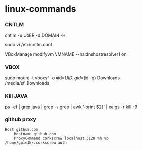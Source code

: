 # linux-commands

### CNTLM

cntlm -u USER -d DOMAIN -H

sudo vi /etc/cntlm.conf

VBoxManage modifyvm VMNAME --natdnshostresolver1 on

### VBOX

sudo mount -t vboxsf -o uid=$UID,gid=$(id -g) Downloads /media/sf_Downloads

### Kill JAVA

ps -ef | grep java | grep -v grep | awk '{print $2}' | xargs -r kill -9

### github proxy

```
Host github.com
    Hostname github.com
    ProxyCommand corkscrew localhost 3128 %h %p /home/gpie3k/.corkscrew-auth
```
